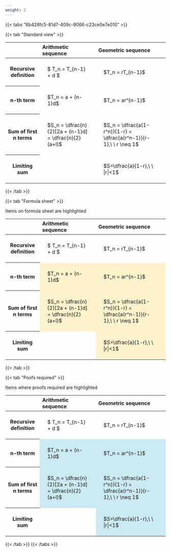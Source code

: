 ```yaml
---
weight: 2
---
```


{{< tabs "6b428fc5-81d7-409c-9066-c23ce0e7e010" >}}

{{< tab "Standard view" >}}

<style type="text/css">
#T_7f9eb th.col_heading {
  text-align: left;
  font-size: 1em;
}
#T_7f9eb td {
  text-align: left;
  font-size: 1em;
  padding: 1.5em;
}
</style>
<table id="T_7f9eb">
  <thead>
    <tr>
      <th class="blank level0" >&nbsp;</th>
      <th id="T_7f9eb_level0_col0" class="col_heading level0 col0" >Arithmetic sequence</th>
      <th id="T_7f9eb_level0_col1" class="col_heading level0 col1" >Geometric sequence</th>
    </tr>
  </thead>
  <tbody>
    <tr>
      <th id="T_7f9eb_level0_row0" class="row_heading level0 row0" >Recursive definition</th>
      <td id="T_7f9eb_row0_col0" class="data row0 col0" >$ T_n = T_{n-1} + d $</td>
      <td id="T_7f9eb_row0_col1" class="data row0 col1" >$T_n = rT_{n-1}$</td>
    </tr>
    <tr>
      <th id="T_7f9eb_level0_row1" class="row_heading level0 row1" >n-th term</th>
      <td id="T_7f9eb_row1_col0" class="data row1 col0" >$T_n = a + (n-1)d$</td>
      <td id="T_7f9eb_row1_col1" class="data row1 col1" >$T_n = ar^{n-1}$</td>
    </tr>
    <tr>
      <th id="T_7f9eb_level0_row2" class="row_heading level0 row2" >Sum of first n terms</th>
      <td id="T_7f9eb_row2_col0" class="data row2 col0" >$S_n = \dfrac{n}{2}[2a + (n-1)d] = \dfrac{n}{2}(a+l)$</td>
      <td id="T_7f9eb_row2_col1" class="data row2 col1" >$S_n = \dfrac{a(1-r^n)}{1-r} = \dfrac{a(r^n-1)}{r-1},\ \  r \neq 1$</td>
    </tr>
    <tr>
      <th id="T_7f9eb_level0_row3" class="row_heading level0 row3" >Limiting sum</th>
      <td id="T_7f9eb_row3_col0" class="data row3 col0" ></td>
      <td id="T_7f9eb_row3_col1" class="data row3 col1" >$S=\dfrac{a}{1-r},\ \ |r|<1$</td>
    </tr>
  </tbody>
</table>
{{< /tab >}}

{{< tab "Formula sheet" >}}

Items on formula sheet are highlighted 
<br>
<style type="text/css">
#T_ad340 th.col_heading {
  text-align: left;
  font-size: 1em;
}
#T_ad340 td {
  text-align: left;
  font-size: 1em;
  padding: 1.5em;
}
#T_ad340_row0_col0, #T_ad340_row0_col1, #T_ad340_row3_col0 {
  background-color: rgba(0,0,0,0);
}
#T_ad340_row1_col0, #T_ad340_row1_col1, #T_ad340_row2_col0, #T_ad340_row2_col1, #T_ad340_row3_col1 {
  background-color: rgba(255,194,10, 0.2);
}
</style>
<table id="T_ad340">
  <thead>
    <tr>
      <th class="blank level0" >&nbsp;</th>
      <th id="T_ad340_level0_col0" class="col_heading level0 col0" >Arithmetic sequence</th>
      <th id="T_ad340_level0_col1" class="col_heading level0 col1" >Geometric sequence</th>
    </tr>
  </thead>
  <tbody>
    <tr>
      <th id="T_ad340_level0_row0" class="row_heading level0 row0" >Recursive definition</th>
      <td id="T_ad340_row0_col0" class="data row0 col0" >$ T_n = T_{n-1} + d $</td>
      <td id="T_ad340_row0_col1" class="data row0 col1" >$T_n = rT_{n-1}$</td>
    </tr>
    <tr>
      <th id="T_ad340_level0_row1" class="row_heading level0 row1" >n-th term</th>
      <td id="T_ad340_row1_col0" class="data row1 col0" >$T_n = a + (n-1)d$</td>
      <td id="T_ad340_row1_col1" class="data row1 col1" >$T_n = ar^{n-1}$</td>
    </tr>
    <tr>
      <th id="T_ad340_level0_row2" class="row_heading level0 row2" >Sum of first n terms</th>
      <td id="T_ad340_row2_col0" class="data row2 col0" >$S_n = \dfrac{n}{2}[2a + (n-1)d] = \dfrac{n}{2}(a+l)$</td>
      <td id="T_ad340_row2_col1" class="data row2 col1" >$S_n = \dfrac{a(1-r^n)}{1-r} = \dfrac{a(r^n-1)}{r-1},\ \  r \neq 1$</td>
    </tr>
    <tr>
      <th id="T_ad340_level0_row3" class="row_heading level0 row3" >Limiting sum</th>
      <td id="T_ad340_row3_col0" class="data row3 col0" ></td>
      <td id="T_ad340_row3_col1" class="data row3 col1" >$S=\dfrac{a}{1-r},\ \ |r|<1$</td>
    </tr>
  </tbody>
</table>
{{< /tab >}}

{{< tab "Poofs required" >}}

Items where proofs required are highlighted 
<br>
<style type="text/css">
#T_0df63 th.col_heading {
  text-align: left;
  font-size: 1em;
}
#T_0df63 td {
  text-align: left;
  font-size: 1em;
  padding: 1.5em;
}
#T_0df63_row0_col0, #T_0df63_row0_col1, #T_0df63_row3_col0 {
  background-color: rgba(0,0,0,0);
}
#T_0df63_row1_col0, #T_0df63_row1_col1, #T_0df63_row2_col0, #T_0df63_row2_col1, #T_0df63_row3_col1 {
  background-color: rgba(0,150,200, 0.2);
}
</style>
<table id="T_0df63">
  <thead>
    <tr>
      <th class="blank level0" >&nbsp;</th>
      <th id="T_0df63_level0_col0" class="col_heading level0 col0" >Arithmetic sequence</th>
      <th id="T_0df63_level0_col1" class="col_heading level0 col1" >Geometric sequence</th>
    </tr>
  </thead>
  <tbody>
    <tr>
      <th id="T_0df63_level0_row0" class="row_heading level0 row0" >Recursive definition</th>
      <td id="T_0df63_row0_col0" class="data row0 col0" >$ T_n = T_{n-1} + d $</td>
      <td id="T_0df63_row0_col1" class="data row0 col1" >$T_n = rT_{n-1}$</td>
    </tr>
    <tr>
      <th id="T_0df63_level0_row1" class="row_heading level0 row1" >n-th term</th>
      <td id="T_0df63_row1_col0" class="data row1 col0" >$T_n = a + (n-1)d$</td>
      <td id="T_0df63_row1_col1" class="data row1 col1" >$T_n = ar^{n-1}$</td>
    </tr>
    <tr>
      <th id="T_0df63_level0_row2" class="row_heading level0 row2" >Sum of first n terms</th>
      <td id="T_0df63_row2_col0" class="data row2 col0" >$S_n = \dfrac{n}{2}[2a + (n-1)d] = \dfrac{n}{2}(a+l)$</td>
      <td id="T_0df63_row2_col1" class="data row2 col1" >$S_n = \dfrac{a(1-r^n)}{1-r} = \dfrac{a(r^n-1)}{r-1},\ \  r \neq 1$</td>
    </tr>
    <tr>
      <th id="T_0df63_level0_row3" class="row_heading level0 row3" >Limiting sum</th>
      <td id="T_0df63_row3_col0" class="data row3 col0" ></td>
      <td id="T_0df63_row3_col1" class="data row3 col1" >$S=\dfrac{a}{1-r},\ \ |r|<1$</td>
    </tr>
  </tbody>
</table>
{{< /tab >}}
{{< /tabs >}}